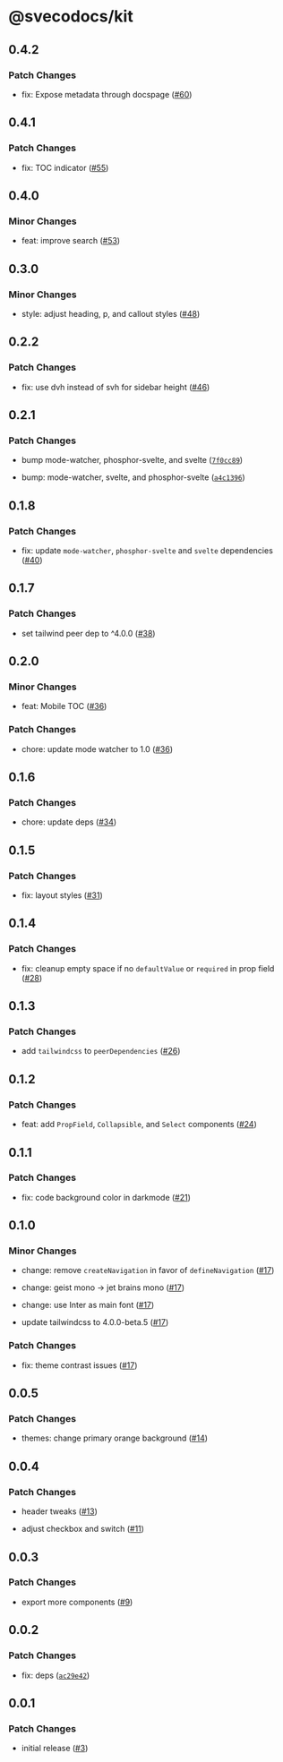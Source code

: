 # @svecodocs/kit

## 0.4.2

### Patch Changes

- fix: Expose metadata through docspage ([#60](https://github.com/svecosystem/svecodocs/pull/60))

## 0.4.1

### Patch Changes

- fix: TOC indicator ([#55](https://github.com/svecosystem/svecodocs/pull/55))

## 0.4.0

### Minor Changes

- feat: improve search ([#53](https://github.com/svecosystem/svecodocs/pull/53))

## 0.3.0

### Minor Changes

- style: adjust heading, p, and callout styles ([#48](https://github.com/svecosystem/svecodocs/pull/48))

## 0.2.2

### Patch Changes

- fix: use dvh instead of svh for sidebar height ([#46](https://github.com/svecosystem/svecodocs/pull/46))

## 0.2.1

### Patch Changes

- bump mode-watcher, phosphor-svelte, and svelte ([`7f0cc89`](https://github.com/svecosystem/svecodocs/commit/7f0cc89e97ae2e9073da912ab506886f9b28ee8e))

- bump: mode-watcher, svelte, and phosphor-svelte ([`a4c1396`](https://github.com/svecosystem/svecodocs/commit/a4c139692a7d6a2b0573449dddf5b176132d62ed))

## 0.1.8

### Patch Changes

- fix: update `mode-watcher`, `phosphor-svelte` and `svelte` dependencies ([#40](https://github.com/svecosystem/svecodocs/pull/40))

## 0.1.7

### Patch Changes

- set tailwind peer dep to ^4.0.0 ([#38](https://github.com/svecosystem/svecodocs/pull/38))

## 0.2.0

### Minor Changes

- feat: Mobile TOC ([#36](https://github.com/svecosystem/svecodocs/pull/36))

### Patch Changes

- chore: update mode watcher to 1.0 ([#36](https://github.com/svecosystem/svecodocs/pull/36))

## 0.1.6

### Patch Changes

- chore: update deps ([#34](https://github.com/svecosystem/svecodocs/pull/34))

## 0.1.5

### Patch Changes

- fix: layout styles ([#31](https://github.com/svecosystem/svecodocs/pull/31))

## 0.1.4

### Patch Changes

- fix: cleanup empty space if no `defaultValue` or `required` in prop field ([#28](https://github.com/svecosystem/svecodocs/pull/28))

## 0.1.3

### Patch Changes

- add `tailwindcss` to `peerDependencies` ([#26](https://github.com/svecosystem/svecodocs/pull/26))

## 0.1.2

### Patch Changes

- feat: add `PropField`, `Collapsible`, and `Select` components ([#24](https://github.com/svecosystem/svecodocs/pull/24))

## 0.1.1

### Patch Changes

- fix: code background color in darkmode ([#21](https://github.com/svecosystem/svecodocs/pull/21))

## 0.1.0

### Minor Changes

- change: remove `createNavigation` in favor of `defineNavigation` ([#17](https://github.com/svecosystem/svecodocs/pull/17))

- change: geist mono -> jet brains mono ([#17](https://github.com/svecosystem/svecodocs/pull/17))

- change: use Inter as main font ([#17](https://github.com/svecosystem/svecodocs/pull/17))

- update tailwindcss to 4.0.0-beta.5 ([#17](https://github.com/svecosystem/svecodocs/pull/17))

### Patch Changes

- fix: theme contrast issues ([#17](https://github.com/svecosystem/svecodocs/pull/17))

## 0.0.5

### Patch Changes

- themes: change primary orange background ([#14](https://github.com/svecosystem/svecodocs/pull/14))

## 0.0.4

### Patch Changes

- header tweaks ([#13](https://github.com/svecosystem/svecodocs/pull/13))

- adjust checkbox and switch ([#11](https://github.com/svecosystem/svecodocs/pull/11))

## 0.0.3

### Patch Changes

- export more components ([#9](https://github.com/svecosystem/svecodocs/pull/9))

## 0.0.2

### Patch Changes

- fix: deps ([`ac29e42`](https://github.com/svecosystem/svecodocs/commit/ac29e4285c379f012b4d6d9d094c5a6c1c872a7f))

## 0.0.1

### Patch Changes

- initial release ([#3](https://github.com/svecosystem/svecodocs/pull/3))
